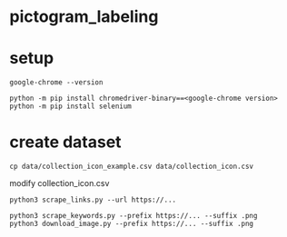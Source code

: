 # pictogram_labeling

# setup
```
google-chrome --version
```

```
python -m pip install chromedriver-binary==<google-chrome version>
python -m pip install selenium
```

# create dataset

```
cp data/collection_icon_example.csv data/collection_icon.csv
```
modify collection_icon.csv

```
python3 scrape_links.py --url https://...
```

```
python3 scrape_keywords.py --prefix https://... --suffix .png
python3 download_image.py --prefix https://... --suffix .png
```
